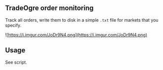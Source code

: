 ## TradeOgre order monitoring

Track all orders, write them to disk in a simple `.txt` file for markets that you specify.

![https://i.imgur.com/JoDr9N4.png](https://i.imgur.com/JoDr9N4.png)

## Usage

See script.
